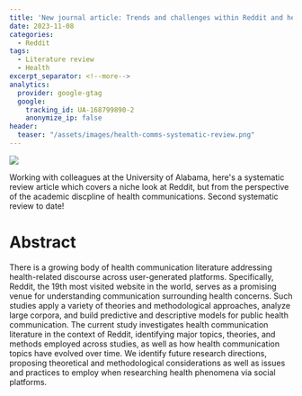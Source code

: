 ```yaml
---
title: 'New journal article: Trends and challenges within Reddit and health communication research: A systematic review'
date: 2023-11-08
categories:
  - Reddit
tags:
  - Literature review
  - Health
excerpt_separator: <!--more-->
analytics:
  provider: google-gtag
  google:
    tracking_id: UA-168799890-2
    anonymize_ip: false
header:
  teaser: "/assets/images/health-comms-systematic-review.png"
---
```

![](/assets/images/health-comms-systematic-review.png")

Working with colleagues at the University of Alabama, here's a systematic review article which covers a niche look at Reddit, but from the perspective of the academic discpline of health communications. Second systematic review to date!

# Abstract

There is a growing body of health communication literature addressing health-related discourse across user-generated platforms. Specifically, Reddit, the 19th most visited website in the world, serves as a promising venue for understanding communication surrounding health concerns. Such studies apply a variety of theories and methodological approaches, analyze large corpora, and build predictive and descriptive models for public health communication. The current study investigates health communication literature in the context of Reddit, identifying major topics, theories, and methods employed across studies, as well as how health communication topics have evolved over time. We identify future research directions, proposing theoretical and methodological considerations as well as issues and practices to employ when researching health phenomena via social platforms.


